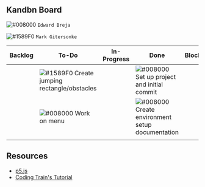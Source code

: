 ## Kandbn Board

 ![#008000](https://placehold.it/15/008000/000000?text=+) `Edward Breja`
 
 ![#1589F0](https://placehold.it/15/1589F0/000000?text=+) `Mark Gitersonke`

Backlog | To-Do | In-Progress | Done | Blocked/Wishlist
--- | --- | --- | --- | ---
||![#1589F0](https://placehold.it/15/1589F0/000000?text=+) Create jumping rectangle/obstacles ||![#008000](https://placehold.it/15/008000/000000?text=+) Set up project and initial commit 
||![#008000](https://placehold.it/15/008000/000000?text=+) Work on menu||![#008000](https://placehold.it/15/008000/000000?text=+) Create environment setup documentation
|||||

## Resources

* [p5.js](https://p5js.org/)
* [Coding Train's Tutorial](https://thecodingtrain.com/CodingChallenges/147-chrome-dinosaur.html)
